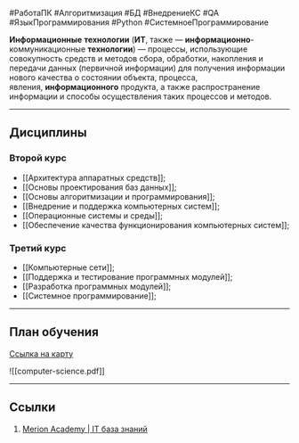 #РаботаПК #Алгоритмизация #БД #ВнедрениеКС  #QA #ЯзыкПрограммирования #Python #СистемноеПрограммирование 

**Информационные** **технологии** (**ИТ**, также — **информационно**-коммуникационные **технологии**) — процессы, использующие совокупность средств и методов сбора, обработки, накопления и передачи данных (первичной информации) для получения информации нового качества о состоянии объекта, процесса, явления, **информационного** продукта, а также распространение информации и способы осуществления таких процессов и методов.

---
## Дисциплины

### Второй курс

- [[Архитектура аппаратных средств]];
- [[Основы проектирования баз данных]];
- [[Основы алгоритмизации и программирования]];
- [[Внедрение и поддержка компьютерных систем]];
- [[Операционные системы и среды]];
- [[Обеспечение качества функционирования компьютерных систем]];

### Третий курс

- [[Компьютерные сети]];
- [[Поддержка и тестирование программных модулей]];
- [[Разработка программных модулей]];
- [[Системное программирование]];

---
## План обучения

[Ссылка на карту](https://roadmap.sh/computer-science)

![[computer-science.pdf]]

---
## Ссылки

1. [Merion Academy | IT база знаний](https://wiki.merionet.ru/)